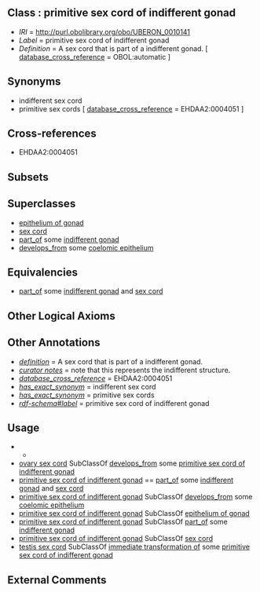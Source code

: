 
## Class : primitive sex cord of indifferent gonad

 * *IRI* = http://purl.obolibrary.org/obo/UBERON_0010141
 * *Label* = primitive sex cord of indifferent gonad
 * *Definition* = A sex cord that is part of a indifferent gonad. [ [database_cross_reference](../../ef/oboInOwl#hasDbXref.md) = OBOL:automatic ]

## Synonyms

 * indifferent sex cord
 * primitive sex cords [ [database_cross_reference](../../ef/oboInOwl#hasDbXref.md) = EHDAA2:0004051 ]

## Cross-references

 * EHDAA2:0004051

## Subsets


## Superclasses

 * [epithelium of gonad](../../UBERON/09/UBERON_0004909.md)
 * [sex cord](../../UBERON/95/UBERON_0005295.md)
 * [part_of](../../BFO/50/BFO_0000050.md) some [indifferent gonad](../../UBERON/17/UBERON_0009117.md)
 * [develops_from](../../RO/02/RO_0002202.md) some [coelomic epithelium](../../UBERON/91/UBERON_0005891.md)

## Equivalencies

 * [part_of](../../BFO/50/BFO_0000050.md) some [indifferent gonad](../../UBERON/17/UBERON_0009117.md) and [sex cord](../../UBERON/95/UBERON_0005295.md)

## Other Logical Axioms


## Other Annotations

 * *[definition](../../IAO/15/IAO_0000115.md)* = A sex cord that is part of a indifferent gonad.
 * *[curator notes](../../IAO/32/IAO_0000232.md)* = note that this represents the indifferent structure.
 * *[database_cross_reference](../../ef/oboInOwl#hasDbXref.md)* = EHDAA2:0004051
 * *[has_exact_synonym](../../ym/oboInOwl#hasExactSynonym.md)* = indifferent sex cord
 * *[has_exact_synonym](../../ym/oboInOwl#hasExactSynonym.md)* = primitive sex cords
 * *[rdf-schema#label](../../el/rdf-schema#label.md)* = primitive sex cord of indifferent gonad

## Usage

 * -
 * [ovary sex cord](../../UBERON/96/UBERON_0005296.md) SubClassOf [develops_from](../../RO/02/RO_0002202.md) some [primitive sex cord of indifferent gonad](../../UBERON/41/UBERON_0010141.md)
 * [primitive sex cord of indifferent gonad](../../UBERON/41/UBERON_0010141.md) == [part_of](../../BFO/50/BFO_0000050.md) some [indifferent gonad](../../UBERON/17/UBERON_0009117.md) and [sex cord](../../UBERON/95/UBERON_0005295.md)
 * [primitive sex cord of indifferent gonad](../../UBERON/41/UBERON_0010141.md) SubClassOf [develops_from](../../RO/02/RO_0002202.md) some [coelomic epithelium](../../UBERON/91/UBERON_0005891.md)
 * [primitive sex cord of indifferent gonad](../../UBERON/41/UBERON_0010141.md) SubClassOf [epithelium of gonad](../../UBERON/09/UBERON_0004909.md)
 * [primitive sex cord of indifferent gonad](../../UBERON/41/UBERON_0010141.md) SubClassOf [part_of](../../BFO/50/BFO_0000050.md) some [indifferent gonad](../../UBERON/17/UBERON_0009117.md)
 * [primitive sex cord of indifferent gonad](../../UBERON/41/UBERON_0010141.md) SubClassOf [sex cord](../../UBERON/95/UBERON_0005295.md)
 * [testis sex cord](../../UBERON/97/UBERON_0005297.md) SubClassOf [immediate transformation of](../../RO/95/RO_0002495.md) some [primitive sex cord of indifferent gonad](../../UBERON/41/UBERON_0010141.md)

## External Comments

